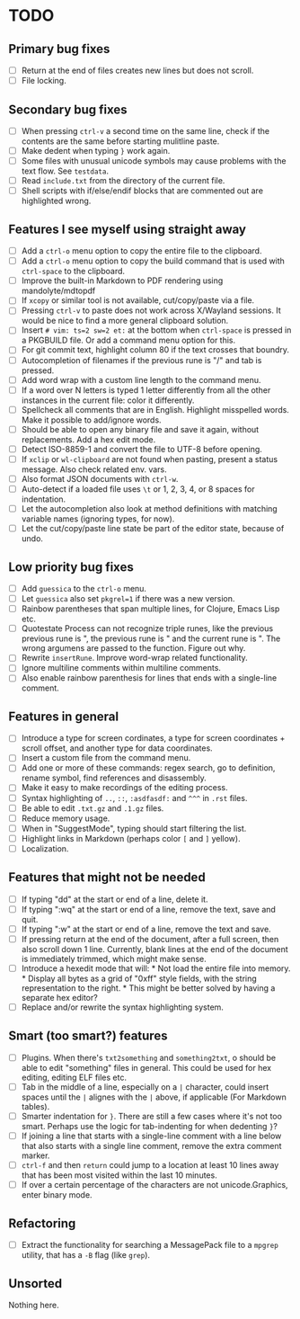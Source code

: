 # TODO

## Primary bug fixes

- [ ] Return at the end of files creates new lines but does not scroll.
- [ ] File locking.

## Secondary bug fixes

- [ ] When pressing `ctrl-v` a second time on the same line, check if the contents are the same before starting mulitline paste.
- [ ] Make dedent when typing `}` work again.
- [ ] Some files with unusual unicode symbols may cause problems with the text flow. See `testdata`.
- [ ] Read `include.txt` from the directory of the current file.
- [ ] Shell scripts with if/else/endif blocks that are commented out are highlighted wrong.

## Features I see myself using straight away

- [ ] Add a `ctrl-o` menu option to copy the entire file to the clipboard.
- [ ] Add a `ctrl-o` menu option to copy the build command that is used with `ctrl-space` to the clipboard.
- [ ] Improve the built-in Markdown to PDF rendering using mandolyte/mdtopdf
- [ ] If `xcopy` or similar tool is not available, cut/copy/paste via a file.
- [ ] Pressing `ctrl-v` to paste does not work across X/Wayland sessions. It would be nice to find a more general clipboard solution.
- [ ] Insert `# vim: ts=2 sw=2 et:` at the bottom when `ctrl-space` is pressed in a PKGBUILD file. Or add a command menu option for this.
- [ ] For git commit text, highlight column 80 if the text crosses that boundry.
- [ ] Autocompletion of filenames if the previous rune is "/" and tab is pressed.
- [ ] Add word wrap with a custom line length to the command menu.
- [ ] If a word over N letters is typed 1 letter differently from all the other instances in the current file: color it differently.
- [ ] Spellcheck all comments that are in English. Highlight misspelled words. Make it possible to add/ignore words.
- [ ] Should be able to open any binary file and save it again, without replacements. Add a hex edit mode.
- [ ] Detect ISO-8859-1 and convert the file to UTF-8 before opening.
- [ ] If `xclip` or `wl-clipboard` are not found when pasting, present a status message. Also check related env. vars.
- [ ] Also format JSON documents with `ctrl-w`.
- [ ] Auto-detect if a loaded file uses `\t` or 1, 2, 3, 4, or 8 spaces for indentation.
- [ ] Let the autocompletion also look at method definitions with matching variable names (ignoring types, for now).
- [ ] Let the cut/copy/paste line state be part of the editor state, because of undo.

## Low priority bug fixes

- [ ] Add `guessica` to the `ctrl-o` menu.
- [ ] Let `guessica` also set `pkgrel=1` if there was a new version.
- [ ] Rainbow parentheses that span multiple lines, for Clojure, Emacs Lisp etc.
- [ ] Quotestate Process can not recognize triple runes, like the previous
      previous rune is ", the previous rune is " and the current rune is ".
      The wrong argumens are passed to the function. Figure out why.
- [ ] Rewrite `insertRune`. Improve word-wrap related functionality.
- [ ] Ignore multiline comments within multiline comments.
- [ ] Also enable rainbow parenthesis for lines that ends with a single-line comment.

## Features in general

- [ ] Introduce a type for screen cordinates, a type for screen coordinates + scroll offset, and another type for data coordinates.
- [ ] Insert a custom file from the command menu.
- [ ] Add one or more of these commands: regex search,
      go to definition, rename symbol, find references and disassembly.
- [ ] Make it easy to make recordings of the editing process.
- [ ] Syntax highlighting of `..`, `::`, `:asdfasdf:` and `^^^` in `.rst` files.
- [ ] Be able to edit `.txt.gz` and `.1.gz` files.
- [ ] Reduce memory usage.
- [ ] When in "SuggestMode", typing should start filtering the list.
- [ ] Highlight links in Markdown (perhaps color `[` and `]` yellow).
- [ ] Localization.

## Features that might not be needed

- [ ] If typing "dd" at the start or end of a line, delete it.
- [ ] If typing ":wq" at the start or end of a line, remove the text, save and quit.
- [ ] If typing ":w" at the start or end of a line, remove the text and save.
- [ ] If pressing return at the end of the document, after a full screen, then also scroll down 1 line.
      Currently, blank lines at the end of the document is immediately trimmed, which might make sense.
- [ ] Introduce a hexedit mode that will:
      * Not load the entire file into memory.
      * Display all bytes as a grid of "0xff" style fields, with the string representation to the right.
      * This might be better solved by having a separate hex editor?
- [ ] Replace and/or rewrite the syntax highlighting system.

## Smart (too smart?) features

- [ ] Plugins. When there's `txt2something` and `something2txt`, o should be able to edit "something" files in general.
      This could be used for hex editing, editing ELF files etc.
- [ ] Tab in the middle of a line, especially on a `|` character, could insert spaces until the `|` alignes with the `|` above, if applicable
      (For Markdown tables).
- [ ] Smarter indentation for `}`. There are still a few cases where it's not too smart.
      Perhaps use the logic for tab-indenting for when dedenting `}`?
- [ ] If joining a line that starts with a single-line comment with a line below that also starts with a single line comment,
      remove the extra comment marker.
- [ ] `ctrl-f` and then `return` could jump to a location at least 10 lines away that has been most visited within the last 10
      minutes.
- [ ] If over a certain percentage of the characters are not unicode.Graphics, enter binary mode.

## Refactoring

- [ ] Extract the functionality for searching a MessagePack file to a `mpgrep` utility, that has a `-B` flag (like `grep`).

## Unsorted

Nothing here.
